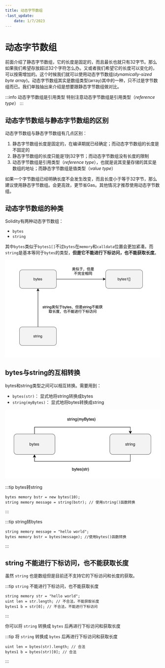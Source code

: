 ```yaml
---
title: 动态字节数组
-last_update:
    date: 1/7/2023
---
```


# 动态字节数组

前面介绍了静态字节数组，它的长度是固定的，而且最长也就只有32字节。那么如果我们希望存放超过32个字符怎么办。又或者我们希望它的长度可以变化的，可以按需增加的。这个时候我们就可以使用动态字节数组(*dynamically-sized byte array*)。动态字节数组其实是数组类型(array)其中的一种，只不过是字节数组而已。我们单独抽出来介绍是想要跟静态字节数组做对比。

:::info 动态字节数组是引用类型
特别注意动态字节数组是引用类型（*reference type*）
:::

## 动态字节数组与静态字节数组的区别

动态字节数组与静态字节数组有几点区别：

1. 静态字节数组长度是固定的，在编译期就已经确定；而动态字节数组的长度是不固定的
2. 静态字节数组的长度只能是1到32字节；而动态字节数组没有长度的限制
3. 动态字节数组是引用类型（*reference type*），也就是说其变量存储的其实是数组的地址；而静态字节数组是值类型（*value type*）

如果一个字节数组已经明确长度不会发生改变，而且长度小于等于32字节，那么建议使用静态字节数组。会更高效，更节省Gas。其他情况才推荐使用动态字节数组。

## 动态字节数组的种类

Solidity有两种动态字节数组：

- `bytes`
- `string`

其中`bytes`类似于`bytes1[]`不过`bytes`在`memory`和`calldata`位置会更加紧凑。而`string`是基本等同于`bytes`的类型，**但是它不能进行下标访问，也不能获取长度**。

![Untitled](assets/dynamic-byte-array/Untitled.png)

## bytes与string的互相转换

bytes和string类型之间可以相互转换。需要用到：

- `bytes(str)`：           显式地将string转换成bytes
- `string(myBytes)`：  显式地将bytes转换成string

![Untitled](assets/dynamic-byte-array/Untitled1.png)

:::tip bytes转string 
```solidity
bytes memory bstr = new bytes(10);
string memory message = string(bstr); // 使用string()函数转换
```
:::

:::tip string转bytes 
```solidity
string memory message = "hello world";
bytes memory bstr = bytes(message); //使用bytes()函数转换
```
:::

## string 不能进行下标访问，也不能获取长度

虽然 `string` 也是数组但是目前还不支持它的下标访问和长度的获取。

:::tip `string` 不能进行下标访问，也不能获取长度
```solidity
string memory str = "hello world";
uint len = str.length; // 不合法，不能获取长度
bytes1 b = str[0]; // 不合法，不能进行下标访问
```
:::

你可以将 `string` 转换成 `bytes` 后再进行下标访问和获取长度

:::tip 将 `string` 转换成 `bytes` 后再进行下标访问和获取长度
```solidity
uint len = bytes(str).length; // 合法
bytes1 b = bytes(str)[0]; // 合法
```
:::